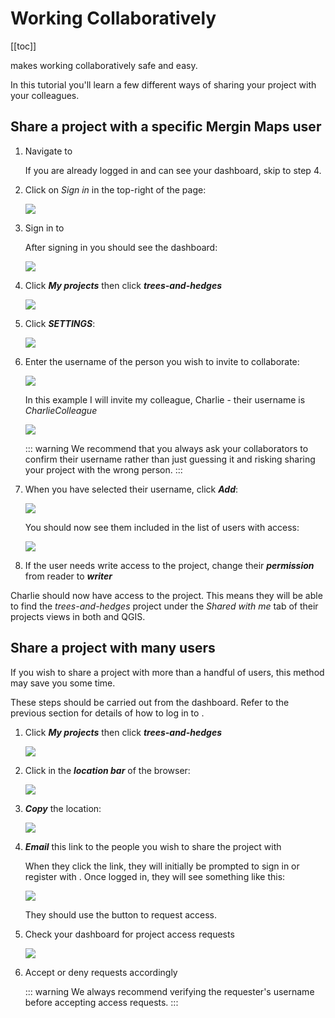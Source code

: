 # Working Collaboratively

[[toc]]

<MainPlatformName /> makes working collaboratively safe and easy.

In this tutorial you'll learn a few different ways of sharing your project with your colleagues.


## Share a project with a specific Mergin Maps user

1. Navigate to <MainDomainNameLink />

	If you are already logged in and can see your dashboard, skip to step 4.

2. Click on *Sign in* in the top-right of the page:

	![](./mergin-web-sign-in.jpg)

3. Sign in to <MainPlatformName />

	After signing in you should see the <MainPlatformName /> dashboard:

	![](./mergin-web-dashboard.jpg)

4. Click ***My projects*** then click ***trees-and-hedges***

	![](./mergin-web-my-projects-trees-and-hedges.jpg)

5. Click ***SETTINGS***:

	![](./mergin-web-project-settings.jpg)

6. Enter the <MainPlatformName /> username of the person you wish to invite to collaborate:

	![](./mergin-web-invite-collaborators.jpg)

	In this example I will invite my colleague, Charlie - their username is *CharlieColleague*

	![](./mergin-web-charliecolleague.jpg)

	::: warning
	We recommend that you always ask your collaborators to confirm their <MainPlatformName /> username rather than just guessing it and risking sharing your project with the wrong person.
	:::

<!--	::: tip
	If you enter your first and last name in your <MainPlatformName /> profile, these are displayed when ... FIXME complete and also update image above to demonstrate this for Charlie's account.
	::: -->

	

7. When you have selected their username, click ***Add***:

	![](./mergin-web-add-user.jpg)

	You should now see them included in the list of users with access:

	![](./mergin-web-charlie-with-access.jpg)

8. If the user needs write access to the project, change their ***permission*** from reader to ***writer***

Charlie should now have access to the project. This means they will be able to find the *trees-and-hedges* project under the *Shared with me* tab of their projects views in both <MobileAppName /> and QGIS.


## Share a project with many users

If you wish to share a project with more than a handful of users, this method may save you some time.

These steps should be carried out from the <MainPlatformName /> dashboard. Refer to the previous section for details of how to log in to <MainPlatformName />.

1. Click ***My projects*** then click ***trees-and-hedges***

	![](./mergin-web-my-projects-trees-and-hedges.jpg)

2. Click in the ***location bar*** of the browser:

	![](./mergin-web-url.jpg)

3. ***Copy*** the location:

	![](./mergin-web-copy-url.jpg)

4. ***Email*** this link to the people you wish to share the project with

	When they click the link, they will initially be prompted to sign in or register with <MainPlatformName />. Once logged in, they will see something like this:

	![](./mergin-web-request-access.jpg)

	They should use the button to request access. 

5. Check your dashboard for project access requests

	![](./mergin-web-project-access-requests.jpg)

6. Accept or deny requests accordingly

	::: warning
	We always recommend verifying the requester's <MainPlatformName /> username before accepting access requests.
	:::
